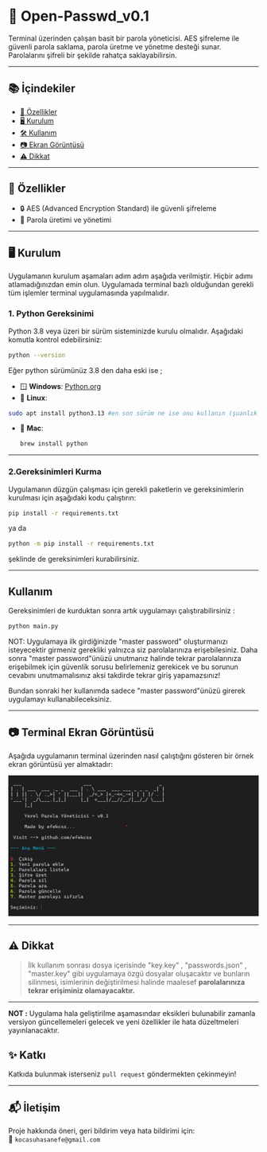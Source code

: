 # 🔐 Open-Passwd_v0.1

Terminal üzerinden çalışan basit bir parola yöneticisi. AES şifreleme ile güvenli parola saklama, parola üretme ve yönetme desteği sunar. Parolalarını şifreli bir şekilde rahatça saklayabilirsin.

---

## 📚 İçindekiler
- [🚀 Özellikler](#-özellikler)
- [🖥️ Kurulum](#️-kurulum)
- [🛠️ Kullanım](#kullanım)
- [📷 Ekran Görüntüsü](#-terminal-ekran-görüntüsü)
- [⚠️ Dikkat](#️-dikkat)

---

## 🚀 Özellikler

- 🔒 AES (Advanced Encryption Standard) ile güvenli şifreleme
- 🔐 Parola üretimi ve yönetimi

---

## 🖥️ Kurulum

Uygulamanın kurulum aşamaları adım adım aşağıda verilmiştir. Hiçbir adımı atlamadığınızdan emin olun. Uygulamada terminal bazlı olduğundan gerekli tüm işlemler terminal uygulamasında yapılmalıdır.

### 1. Python Gereksinimi

Python 3.8 veya üzeri bir sürüm sisteminizde kurulu olmalıdır. Aşağıdaki komutla kontrol edebilirsiniz:

```bash
python --version
```
Eğer python sürümünüz 3.8 den daha eski ise ;

- 🪟 **Windows**: [Python.org](https://www.python.org/downloads/)
- 🐧 **Linux**:
 ```bash
 sudo apt install python3.13 #en son sürüm ne ise onu kullanın (şuanlık 3.13 örn: pyton3.13)
 ```
- 🍏 **Mac**:
  ```bash
  brew install python
  ```

---

### 2.Gereksinimleri Kurma

Uygulamanın düzgün çalışması için gerekli paketlerin ve gereksinimlerin kurulması için aşağıdaki kodu çalıştırın:

```bash
pip install -r requirements.txt
```

ya da

```bash
python -m pip install -r requirements.txt
```
şeklinde de gereksinimleri kurabilirsiniz.

---

## Kullanım

Gereksinimleri de kurduktan sonra artık uygulamayı çalıştırabilirsiniz : 
```bash
python main.py
```
NOT: Uygulamaya ilk girdiğinizde "master password" oluşturmanızı isteyecektir girmeniz gerekliki yalnızca siz parolalarınıza erişebilesiniz. Daha sonra "master password"ünüzü unutmanız halinde tekrar parolalarınıza erişebilmek için güvenlik sorusu belirlemeniz gerekicek ve bu sorunun cevabını unutmamalısınız aksi takdirde tekrar giriş yapamazsınız!

Bundan sonraki her kullanımda sadece "master password"ünüzü girerek uygulamayı kullanabileceksiniz.

---

## 📷 Terminal Ekran Görüntüsü

Aşağıda uygulamanın terminal üzerinden nasıl çalıştığını gösteren bir örnek ekran görüntüsü yer almaktadır:

![Kullanım Örneği](utils/terminal_ss.png)

---

## ⚠️ Dikkat

> İlk kullanım sonrası dosya içerisinde "key.key" , "passwords.json" , "master.key" gibi uygulamaya özgü dosyalar oluşacaktır ve bunların silinmesi, isimlerinin değiştirilmesi halinde maalesef **parolalarınıza tekrar erişiminiz olamayacaktır.**

---

**NOT :**
 Uygulama hala geliştirilme aşamasındaır eksikleri bulunabilir zamanla versiyon güncellemeleri gelecek ve yeni özellikler ile hata düzeltmeleri yayınlanacaktır.

## ✨ Katkı

Katkıda bulunmak isterseniz `pull request` göndermekten çekinmeyin!

---

## 📬 İletişim

Proje hakkında öneri, geri bildirim veya hata bildirimi için:  
📧 `kocasuhasanefe@gmail.com`
